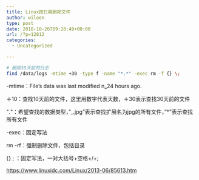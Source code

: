 ```yaml
---
title: Linux按日期删除文件
author: wiloon
type: post
date: 2018-10-26T09:28:49+00:00
url: /?p=12812
categories:
  - Uncategorized

---
```

```bash
# 删除30天前的日志
find /data/logs -mtime +30 -type f -name "*.*" -exec rm -f {} \;
```

-mtime：File’s data was last modified n_24 hours ago.
  
＋10：查找10天前的文件，这里用数字代表天数，＋30表示查找30天前的文件
  
"_._"：希望查找的数据类型，&#8221;_.jpg&#8221;表示查找扩展名为jpg的所有文件，&#8221;*&#8221;表示查找所有文件
  
-exec：固定写法
  
rm -rf：强制删除文件，包括目录
  
{} \; ：固定写法，一对大括号+空格+/+;

https://www.linuxidc.com/Linux/2013-06/85613.htm